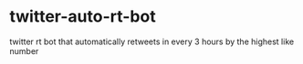 # twitter-auto-rt-bot
twitter rt bot that automatically retweets in every 3 hours by the highest like number
